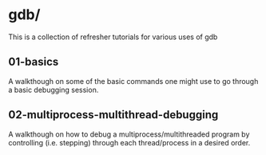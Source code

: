 # gdb/

This is a collection of refresher tutorials for various uses of gdb

## 01-basics

A walkthough on some of the basic commands one might use to go through a basic
debugging session.


## 02-multiprocess-multithread-debugging

A walkthough on how to debug a multiprocess/multithreaded program by controlling
(i.e. stepping) through each thread/process in a desired order.
